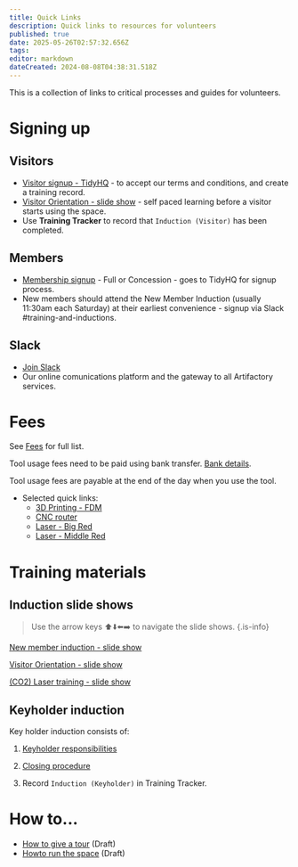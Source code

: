 ```yaml
---
title: Quick Links
description: Quick links to resources for volunteers
published: true
date: 2025-05-26T02:57:32.656Z
tags: 
editor: markdown
dateCreated: 2024-08-08T04:38:31.518Z
---
```


This is a collection of links to critical processes and guides for volunteers.

# Signing up

## Visitors
  * [Visitor signup - TidyHQ](https://perart.io/visitor) - to accept our terms and conditions, and create a training record.
  * [Visitor Orientation - slide show](https://slides.artifactory.org.au/visitor_orientation#/title-slide) - self paced learning before a visitor starts using the space.
  * Use **Training Tracker** to record that `Induction (Visitor)` has been completed.

## Members
  * [Membership signup](https://artifactory.org.au/pricing) - Full or Concession - goes to TidyHQ for signup process.
  * New members should attend the New Member Induction (usually 11:30am each Saturday) at their earliest convenience - signup via Slack #training-and-inductions.
  
## Slack
  * [Join Slack](https://perart.io/slack)
  * Our online comunications platform and the gateway to all Artifactory services.

# Fees

See [Fees](/docs/policies/fees) for full list.

Tool usage fees need to be paid using bank transfer. [Bank details](/docs/committee/bank_details).

Tool usage fees are payable at the end of the day when you use the tool.

* Selected quick links:
  * [3D Printing - FDM](/docs/policies/fees#h-3d-printer-fdm)
  * [CNC router](/docs/policies/fees#cnc-router-swarf-o-mat)
  * [Laser - Big Red](/docs/policies/fees#laser-cutter-big-red)
  * [Laser - Middle Red](/docs/policies/fees#laser-cutter-middle-red)

# Training materials

## Induction slide shows

> Use the arrow keys ⬆️⬇️⬅️➡️ to navigate the slide shows.
{.is-info}

[New member induction - slide show](https://slides.artifactory.org.au/orientation#/title-slide)

[Visitor Orientation - slide show](https://slides.artifactory.org.au/visitor_orientation#/title-slide)

[(CO2) Laser training - slide show](https://slides.artifactory.org.au/machine_big-red#/title-slide)

## Keyholder induction

Key holder induction consists of:

1. [Keyholder responsibilities](/docs/policies/keyholder_responsibilities)

2. [Closing procedure](/docs/committee/lockup)

3. Record `Induction (Keyholder)` in Training Tracker.

# How to...

* [How to give a tour](/testing/drafts/howto_tour) (Draft)
* [Howto run the space](/testing/drafts/howto_run_the_space) (Draft)